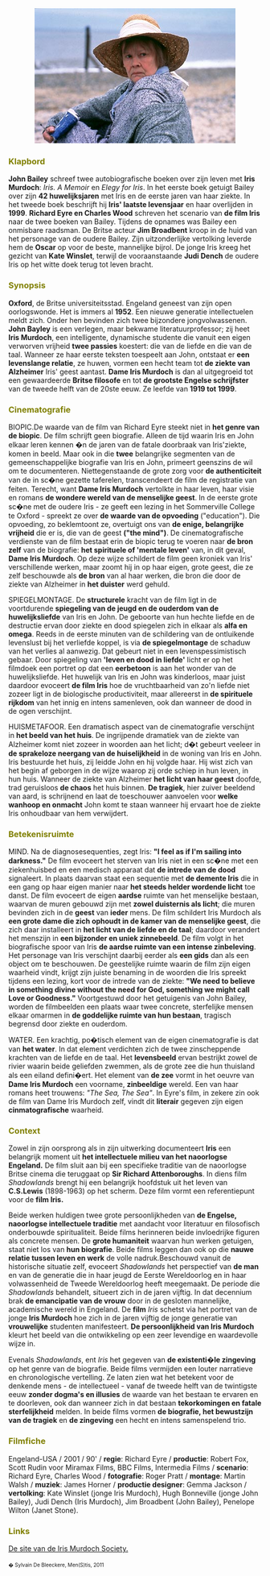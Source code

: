 
<center>
<img src="iris.jpg" >
</center>

<a name="KLA"></a>

### <font color="#808000">**Klapbord**</font>

**John Bailey** schreef twee autobiografische boeken over zijn leven met **Iris Murdoch**: _Iris. A Memoir_ en _Elegy for Iris_. In het eerste boek getuigt Bailey over zijn **42 huwelijksjaren** met Iris en de eerste jaren van haar ziekte. In het tweede boek beschrijft hij **Iris' laatste levensjaar** en haar overlijden in **1999**. **Richard Eyre en Charles Wood** schreven het scenario van **de film Iris** naar de twee boeken van Bailey. Tijdens de opnames was Bailey een onmisbare raadsman. De Britse acteur **Jim Broadbent** kroop in de huid van het personage van de oudere Bailey. Zijn uitzonderlijke vertolking leverde hem de **Oscar** op voor de beste, mannelijke bijrol. De jonge Iris kreeg het gezicht van **Kate Winslet**, terwijl de vooraanstaande **Judi Dench** de oudere Iris op het witte doek terug tot leven bracht.

<a name="SYN"></a>

### <font color="#808000">**Synopsis**</font>

**Oxford**, de Britse universiteitsstad. Engeland geneest van zijn open oorlogswonde. Het is immers al **1952**. Een nieuwe generatie intellectuelen meldt zich. Onder hen bevinden zich twee bijzondere jongvolwassenen. **John Bayley** is een verlegen, maar bekwame literatuurprofessor; zij heet **Iris Murdoch**, een intelligente, dynamische studente die vanuit een eigen verworven vrijheid **twee passies** koestert: die van de liefde en die van de taal. Wanneer ze haar eerste teksten toespeelt aan John, ontstaat er **een levenslange relatie**, ze huwen, vormen een hecht team tot **de ziekte van Alzheimer** Iris' geest aantast. **Dame Iris Murdoch** is dan al uitgegroeid tot een gewaardeerde **Britse filosofe** en tot **de grootste Engelse schrijfster** van de tweede helft van de 20ste eeuw. Ze leefde van **1919 tot 1999**.

<a name="CIN"></a>

### <font color="#808000">**Cinematografie**</font>

<span class="menstis">BIOPIC</span>.De waarde van de film van Richard Eyre steekt niet in **het genre van de biopic**. De film schrijft geen biografie. Alleen de tijd waarin Iris en John elkaar leren kennen �n de jaren van de fatale doorbraak van Iris'ziekte, komen in beeld. Maar ook in die **twee** belangrijke segmenten van de gemeenschappelijke biografie van Iris en John, primeert geenszins de wil om te documenteren. Niettegenstaande de grote zorg voor **de authenticiteit** van de in sc�ne gezette taferelen, transcendeert de film de registratie van feiten. Terecht, want **Dame Iris Murdoch** vertolkte in haar leven, haar visie en romans **de wondere wereld van de menselijke geest**. In de eerste grote sc�ne met de oudere Iris - ze geeft een lezing in het Sommerville College te Oxford - spreekt ze over **de waarde van de opvoeding** ("education"). Die opvoeding, zo beklemtoont ze, overtuigt ons van **de enige, belangrijke vrijheid** die er is, die van de geest **("the mind")**. De cinematografische verdienste van de film bestaat erin de biopic terug te voeren naar **de bron zelf** van de biografie: **het spirituele of 'mentale leven'** van, in dit geval, **Dame Iris Murdoch**. Op deze wijze schildert de film geen kroniek van Iris' verschillende werken, maar zoomt hij in op haar eigen, grote geest, die ze zelf beschouwde als **de bron** van al haar werken, die bron die door de ziekte van Alzheimer in **het duister** werd gehuld.

<span class="menstis">SPIEGELMONTAGE</span>. De **structurele** kracht van de film ligt in de voortdurende **spiegeling van de jeugd en de ouderdom van de huwelijksliefde** van Iris en John. De geboorte van hun hechte liefde en de destructie ervan door ziekte en dood spiegelen zich in elkaar als **alfa en omega**. Reeds in de eerste minuten van de schildering van de ontluikende levenslust bij het verliefde koppel, is via **de spiegelmontage** de schaduw van het verlies al aanwezig. Dat gebeurt niet in een levenspessimistisch gebaar. Door spiegeling van **'leven en dood in liefde'** licht er op het filmdoek een portret op dat een **eerbetoon** is aan het wonder van de huwelijksliefde. Het huwelijk van Iris en John was kinderloos, maar juist daardoor evoceert **de film Iris** hoe de vruchtbaarheid van zo'n liefde niet zozeer ligt in de biologische productiviteit, maar allereerst in **de spirituele rijkdom** van het innig en intens samenleven, ook dan wanneer de dood in de ogen verschijnt.

<span class="menstis">HUISMETAFOOR</span>. Een dramatisch aspect van de cinematografie verschijnt in **het beeld van het huis**. De ingrijpende dramatiek van de ziekte van Alzheimer komt niet zozeer in woorden aan het licht; d�t gebeurt veeleer in **de sprakeloze neergang van de huiselijkheid** in de woning van Iris en John. Iris bestuurde het huis, zij leidde John en hij volgde haar. Hij wist zich van het begin af geborgen in de wijze waarop zij orde schiep in hun leven, in hun huis. Wanneer de ziekte van Alzheimer **het licht van haar geest** doofde, trad geruisloos **de chaos** het huis binnen. **De tragiek**, hier zuiver beeldend van aard, is schrijnend en laat de toeschouwer aanvoelen voor **welke wanhoop en onmacht** John komt te staan wanneer hij ervaart hoe de ziekte Iris onhoudbaar van hem verwijdert.

<a name="BET"></a>

### <font color="#808000">**Betekenisruimte**</font>

<span class="menstis">MIND</span>. Na de diagnosesequenties, zegt Iris: **"I feel as if I'm sailing into darkness."** De film evoceert het sterven van Iris niet in een sc�ne met een ziekenhuisbed en een medisch apparaat dat **de intrede van de dood** signaleert. In plaats daarvan staat een sequentie met **de demente Iris** die in een gang op haar eigen manier naar **het steeds helder wordende licht** toe danst. De film evoceert de eigen **aardse** ruimte van het menselijke bestaan, waarvan de muren gebouwd zijn met **zowel duisternis als licht**; die muren bevinden zich in de **geest** van **ieder** mens. De film schildert Iris Murdoch als **een grote dame die zich ophoudt in de kamer van de menselijke geest**, die zich daar installeert in **het licht van de liefde en de taal**; daardoor verandert het menszijn in **een bijzonder en uniek zinnebeeld**. De film volgt in het biografische spoor van Iris **de aardse ruimte van een intense zinbeleving**. Het personage van Iris verschijnt daarbij eerder als **een gids** dan als een object om te beschouwen. De geestelijke ruimte waarin de film zijn eigen waarheid vindt, krijgt zijn juiste benaming in de woorden die Iris spreekt tijdens een lezing, kort voor de intrede van de ziekte: **"We need to believe in something divine without the need for God, something we might call Love or Goodness."** Voortgestuwd door het getuigenis van John Bailey, worden de filmbeelden een plaats waar twee concrete, sterfelijke mensen elkaar omarmen in **de goddelijke ruimte van hun bestaan**, tragisch begrensd door ziekte en ouderdom.

<span class="menstis">WATER</span>. Een krachtig, po�tisch element van de eigen cinematografie is dat van **het water**. In dat element verdichten zich de twee zinscheppende krachten van de liefde en de taal. Het **levensbeeld** ervan bestrijkt zowel de rivier waarin beide geliefden zwemmen, als de grote zee die hun thuisland als een eiland defini�ert. Het element van **de zee** vormt in het oeuvre van **Dame Iris Murdoch** een voorname, **zinbeeldige** wereld. Een van haar romans heet trouwens: _"The Sea, The Sea"_. In Eyre's film, in zekere zin ook de film van Dame Iris Murdoch zelf, vindt dit **literair** gegeven zijn eigen **cinmatografische** waarheid.

<a name="CON"></a>

### <font color="#808000">**Context**</font>

Zowel in zijn oorsprong als in zijn uitwerking documenteert **Iris** een belangrijk moment uit **het intellectuele milieu van het naoorlogse Engeland.** De film sluit aan bij een specifieke traditie van de naoorlogse Britse cinema die teruggaat op **Sir Richard Attenboroughs**. In diens film _Shadowlands_ brengt hij een belangrijk hoofdstuk uit het leven van **C.S.Lewis** (1898-1963) op het scherm. Deze film vormt een referentiepunt voor de **film Iris.**

Beide werken huldigen twee grote persoonlijkheden van **de Engelse, naoorlogse intellectuele traditie** met aandacht voor literatuur en filosofisch onderbouwde spiritualiteit. Beide films herinneren beide invloedrijke figuren als concrete mensen. De **grote humaniteit** waarvan hun werken getuigen, staat niet los van **hun biografie**. Beide films leggen dan ook op die **nauwe relatie tussen leven en werk** de volle nadruk.Beschouwd vanuit de historische situatie zelf, evoceert _Shadowlands_ het perspectief van **de man** en van de generatie die in haar jeugd de Eerste Wereldoorlog en in haar volwassenheid de Tweede Wereldoorlog heeft meegemaakt. De periode die _Shadowlands_ behandelt, situeert zich in de jaren vijftig. In dat decennium brak **de emancipatie van de vrouw** door in de gesloten mannelijke, academische wereld in Engeland. De **film** _Iris_ schetst via het portret van de jonge **Iris Murdoch** hoe zich in de jaren vijftig de jonge generatie van **vrouwelijke** studenten manifesteert. **De persoonlijkheid van Iris Murdoch** kleurt het beeld van die ontwikkeling op een zeer levendige en waardevolle wijze in.

Evenals _Shadowlands_, ent _Iris_ het gegeven van **de existenti�le zingeving** op het genre van de biografie. Beide films vermijden een louter narratieve en chronologische vertelling. Ze laten zien wat het betekent voor de denkende mens - de intellectueel - vanaf de tweede helft van de twintigste eeuw **zonder dogma's en illusies** de waarde van het bestaan te ervaren en te doorleven, ook dan wanneer zich in dat bestaan **tekorkomingen en fatale sterfelijkheid** melden. In beide films vormen **de biografie, het bewustzijn van de tragiek** en **de zingeving** een hecht en intens samenspelend trio.

<a name="FIL"></a>

### <font color="#808000">**Filmfiche**</font>

Engeland-USA / 2001 / 90' / **regie**: Richard Eyre / **productie**: Robert Fox, Scott Rudin voor Miramax Films, BBC Films, Intermedia Films / **scenario**: Richard Eyre, Charles Wood / **fotografie**: Roger Pratt / **montage**: Martin Walsh / **muziek**: James Horner / **productie designer**: Gemma Jackson / **vertolking**: Kate Winslet (jonge Iris Murdoch), Hugh Bonneville (jonge John Bailey), Judi Dench (Iris Murdoch), Jim Broadbent (John Bailey), Penelope Wilton (Janet Stone).

<a name="LIN"></a>

### <font color="#808000">**Links**</font>

[](http://www.djdchronology.com/iris02.htm)[De site van de Iris Murdoch Society.](http://www.irismurdoch.plus.com/)

<font size="-2">� Sylvain De Bleeckere, Men(S)tis, 2011</font>
